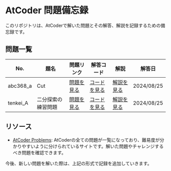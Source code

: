 # AtCoder 問題備忘録

このリポジトリは、AtCoderで解いた問題とその解答、解説を記録するための備忘録です。

## 問題一覧

| No.  | 題名 | 問題リンク | 解答コード | 解説 | 解答日 |
| ---- | ---- | ---------- | ---------- | ---- | ------ |
| abc368_a | Cut | [問題を見る](https://atcoder.jp/contests/abc368/tasks/abc368_a) | [コードを見る](https://github.com/es1aT/AtCoder-Memo/blob/main/Solved-Problems/abc368_a.py) | [解説を見る](https://github.com/es1aT/atcoder/issues/1) | 2024/08/25 |
| tenkei_A | 二分探索の練習問題 | [問題を見る](https://atcoder.jp/contests/typical-algorithm/tasks/typical_algorithm_a) | [コードを見る](https://github.com/es1aT/AtCoder-Memo/blob/main/Solved-Problems/tenkei_A.py) | [解説を見る](https://github.com/es1aT/atcoder/issues/1) | 2024/08/25 |

## リソース

- [AtCoder Problems](https://kenkoooo.com/atcoder/#/table/): AtCoderの全ての問題が一覧になっており、難易度が分かりやすいように分けられているサイトです。解いた問題やチャレンジするべき問題を確認できます。



今後、新しい問題を解いた際は、上記の形式で記録を追加していきます。
